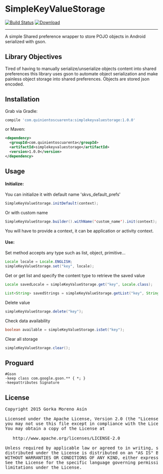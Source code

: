 # SimpleKeyValueStorage

[![Build Status](https://travis-ci.org/540/SimpleKeyValueStorage.svg?branch=master)](https://travis-ci.org/540/SimpleKeyValueStorage)
[![Download](https://api.bintray.com/packages/gorkma/maven/simple-key-value-storage/images/download.svg) ](https://bintray.com/gorkma/maven/simple-key-value-storage/_latestVersion)

--------

A simple Shared preference wrapper to store POJO objects in Android serialized with gson.

Library Objectives 
------------------

Tired of having to manually serialize/unserialize objects content into shared preferences this library uses 
gson to automate object serialization and make painless object storage into shared preferences. Objects are stored
json encoded.

Installation
------------

Grab via Gradle:
```groovy
compile 'com.quinientoscuarenta:simplekeyvaluestorage:1.0.0'
```
or Maven:
```xml
<dependency>
  <groupId>com.quinientoscuarenta</groupId>
  <artifactId>simplekeyvaluestorage</artifactId>
  <version>1.0.0</version>
</dependency>
```

Usage
-----

#### Initialize:
You can initialize it with default name 'skvs_default_prefs'
```java
SimpleKeyValueStorage.initDefault(context);
```
Or with custom name
```java
SimpleKeyValueStorage.builder().withName('custom_name').init(context);
```
You will have to provide a context, it can be application or activity context.

#### Use:
Set method accepts any type such as list, object, primitive...
```java
Locale locale = Locale.ENGLISH;
simpleKeyValueStorage.set("key", locale);
```

Get or get list and specify the content type to retrieve the saved value
```java
Locale savedLocale = simpleKeyValueStorage.get("key", Locale.class);

List<String> savedStrings = simpleKeyValueStorage.getList("key", String[].class);
```

Delete value
```java
simpleKeyValueStorage.delete("key");
```

Check data availability
```java
boolean available = simpleKeyValueStorage.isSet("key");
```

Clear all storage
```java
simpleKeyValueStorage.clear();
```

Proguard
--------
```
#Gson
-keep class com.google.gson.** { *; }
-keepattributes Signature
```

License
-------
<pre>
Copyright 2015 Gorka Moreno Asín

Licensed under the Apache License, Version 2.0 (the "License");
you may not use this file except in compliance with the License.
You may obtain a copy of the License at

   http://www.apache.org/licenses/LICENSE-2.0

Unless required by applicable law or agreed to in writing, software
distributed under the License is distributed on an "AS IS" BASIS,
WITHOUT WARRANTIES OR CONDITIONS OF ANY KIND, either express or implied.
See the License for the specific language governing permissions and
limitations under the License.
</pre>

